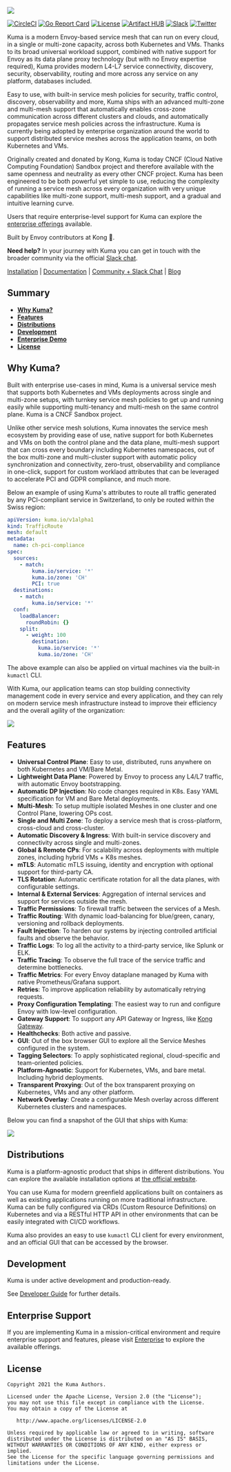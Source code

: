 [![][kuma-logo]][kuma-url]

[![CircleCI](https://circleci.com/gh/kumahq/kuma/tree/release-1.0.svg?style=svg&circle-token=e3f6c5429ee47ca0eb4bd2542e4b8801a7856373)](https://circleci.com/gh/kumahq/kuma/tree/release-1.0)
[![Go Report Card](https://goreportcard.com/badge/github.com/kumahq/kuma)](https://goreportcard.com/report/github.com/kumahq/kuma)
[![License](https://img.shields.io/badge/License-Apache%202.0-blue.svg)](https://github.com/kumahq/kuma/blob/master/LICENSE)
[![Artifact HUB](https://img.shields.io/endpoint?url=https://artifacthub.io/badge/repository/kuma)](https://artifacthub.io/packages/search?repo=kuma)
[![Slack](https://chat.kuma.io/badge.svg)](https://chat.kuma.io/)
[![Twitter](https://img.shields.io/twitter/follow/KumaMesh.svg?style=social&label=Follow)](https://twitter.com/intent/follow?screen_name=KumaMesh)

Kuma is a modern Envoy-based service mesh that can run on every cloud, in a single or multi-zone capacity, across both Kubernetes and VMs. Thanks to its broad universal workload support, combined with native support for Envoy as its data plane proxy technology (but with no Envoy expertise required), Kuma provides modern L4-L7 service connectivity, discovery, security, observability, routing and more across any service on any platform, databases included.

Easy to use, with built-in service mesh policies for security, traffic control, discovery, observability and more, Kuma ships with an advanced multi-zone and multi-mesh support that automatically enables cross-zone communication across different clusters and clouds, and automatically propagates service mesh policies across the infrastructure. Kuma is currently being adopted by enterprise organization around the world to support distributed service meshes across the application teams, on both Kubernetes and VMs. 

Originally created and donated by Kong, Kuma is today CNCF (Cloud Native Computing Foundation) Sandbox project and therefore available with the same openness and neutrality as every other CNCF project. Kuma has been engineered to be both powerful yet simple to use, reducing the complexity of running a service mesh across every organization with very unique capabilities like multi-zone support, multi-mesh support, and a gradual and intuitive learning curve.

Users that require enterprise-level support for Kuma can explore the [enterprise offerings](https://kuma.io/enterprise/) available.

Built by Envoy contributors at Kong 🦍.

**Need help?** In your journey with Kuma you can get in touch with the broader community via the official [Slack chat](https://kuma.io/community).

[Installation](https://kuma.io/install) |
[Documentation](https://kuma.io/docs) |
[Community + Slack Chat](https://kuma.io/community) |
[Blog](https://konghq.com/blog)

## Summary

- [**Why Kuma?**](#why-kuma)
- [**Features**](#features)
- [**Distributions**](#distributions)
- [**Development**](#development)
- [**Enterprise Demo**](#enterprise-demo)
- [**License**](#license)

## Why Kuma?

Built with enterprise use-cases in mind, Kuma is a universal service mesh that supports both Kubernetes and VMs deployments across single and multi-zone setups, with turnkey service mesh policies to get up and running easily while supporting multi-tenancy and multi-mesh on the same control plane. Kuma is a CNCF Sandbox project.

Unlike other service mesh solutions, Kuma innovates the service mesh ecosystem by providing ease of use, native support for both Kubernetes and VMs on both the control plane and the data plane, multi-mesh support that can cross every boundary including Kubernetes namespaces, out of the box multi-zone and multi-cluster support with automatic policy synchronization and connectivity, zero-trust, observability and compliance in one-click, support for custom worklaod attributes that can be leveraged to accelerate PCI and GDPR compliance, and much more.

Below an example of using Kuma's attributes to route all traffic generated by any PCI-compliant service in Switzerland, to only be routed within the Swiss region:

```yaml
apiVersion: kuma.io/v1alpha1
kind: TrafficRoute
mesh: default
metadata:
  name: ch-pci-compliance
spec:
  sources:
    - match:
        kuma.io/service: '*'
        kuma.io/zone: 'CH'
        PCI: true
  destinations:
    - match:
        kuma.io/service: '*'
  conf:
    loadBalancer:
      roundRobin: {}
    split:
      - weight: 100
        destination:
          kuma.io/service: '*'
          kuma.io/zone: 'CH'
```

The above example can also be applied on virtual machines via the built-in `kumactl` CLI.

With Kuma, our application teams can stop building connectivity management code in every service and every application, and they can rely on modern service mesh infrastructure instead to improve their efficiency and the overall agility of the organization:

[![][kuma-benefits]][kuma-url]

## Features

* **Universal Control Plane**: Easy to use, distributed, runs anywhere on both Kubernetes and VM/Bare Metal.
* **Lightweight Data Plane**: Powered by Envoy to process any L4/L7 traffic, with automatic Envoy bootstrapping.
* **Automatic DP Injection**: No code changes required in K8s. Easy YAML specification for VM and Bare Metal deployments.
* **Multi-Mesh**: To setup multiple isolated Meshes in one cluster and one Control Plane, lowering OPs cost.
* **Single and Multi Zone**: To deploy a service mesh that is cross-platform, cross-cloud and cross-cluster.
* **Automatic Discovery & Ingress**: With built-in service discovery and connectivity across single and multi-zones.
* **Global & Remote CPs**: For scalability across deployments with multiple zones, including hybrid VMs + K8s meshes.
* **mTLS**: Automatic mTLS issuing, identity and encryption with optional support for third-party CA.
* **TLS Rotation**: Automatic certificate rotation for all the data planes, with configurable settings.
* **Internal & External Services**: Aggregation of internal services and support for services outside the mesh.
* **Traffic Permissions**: To firewall traffic between the services of a Mesh.
* **Traffic Routing**: With dynamic load-balancing for blue/green, canary, versioning and rollback deployments.
* **Fault Injection**: To harden our systems by injecting controlled artificial faults and observe the behavior.
* **Traffic Logs**: To log all the activity to a third-party service, like Splunk or ELK.
* **Traffic Tracing**: To observe the full trace of the service traffic and determine bottlenecks.
* **Traffic Metrics**: For every Envoy dataplane managed by Kuma with native Prometheus/Grafana support.
* **Retries**: To improve application reliability by automatically retrying requests.
* **Proxy Configuration Templating**: The easiest way to run and configure Envoy with low-level configuration.
* **Gateway Support**: To support any API Gateway or Ingress, like [Kong Gateway](https://github.com/Kong/kong).
* **Healthchecks**: Both active and passive.
* **GUI**: Out of the box browser GUI to explore all the Service Meshes configured in the system.
* **Tagging Selectors**: To apply sophisticated regional, cloud-specific and team-oriented policies.
* **Platform-Agnostic**: Support for Kubernetes, VMs, and bare metal. Including hybrid deployments.
* **Transparent Proxying**: Out of the box transparent proxying on Kubernetes, VMs and any other platform.
* **Network Overlay**: Create a configurable Mesh overlay across different Kubernetes clusters and namespaces.

Below you can find a snapshot of the GUI that ships with Kuma:

[![][kuma-gui]][kuma-url]

## Distributions

Kuma is a platform-agnostic product that ships in different distributions. You can explore the available installation options at [the official website](https://kuma.io/install).

You can use Kuma for modern greenfield applications built on containers as well as existing applications running on more traditional infrastructure. Kuma can be fully configured via CRDs (Custom Resource Definitions) on Kubernetes and via a RESTful HTTP API in other environments that can be easily integrated with CI/CD workflows.

Kuma also provides an easy to use `kumactl` CLI client for every environment, and an official GUI that can be accessed by the browser.

## Development

Kuma is under active development and production-ready.

See [Developer Guide](DEVELOPER.md) for further details.

## Enterprise Support

If you are implementing Kuma in a mission-critical environment and require enterprise support and features, please visit [Enterprise](https://kuma.io/enterprise/) to explore the available offerings.

## License

```
Copyright 2021 the Kuma Authors.

Licensed under the Apache License, Version 2.0 (the "License");
you may not use this file except in compliance with the License.
You may obtain a copy of the License at

   http://www.apache.org/licenses/LICENSE-2.0

Unless required by applicable law or agreed to in writing, software
distributed under the License is distributed on an "AS IS" BASIS,
WITHOUT WARRANTIES OR CONDITIONS OF ANY KIND, either express or implied.
See the License for the specific language governing permissions and
limitations under the License.
```

[kuma-url]: https://kuma.io/
[kuma-logo]: https://kuma-public-assets.s3.amazonaws.com/kuma-logo-v2.png
[kuma-gui]: https://kuma-public-assets.s3.amazonaws.com/kuma-gui-v3.png
[kuma-benefits]: https://kuma-public-assets.s3.amazonaws.com/kuma-benefits-v2.png
